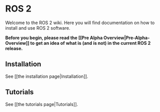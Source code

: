 # ROS 2
Welcome to the ROS 2 wiki.  Here you will find documentation on how to install and use ROS 2 software.

**Before you begin, please read the [[Pre Alpha Overview|Pre-Alpha-Overview]] to get an idea of what is (and is not) in the current ROS 2 release.**

## Installation
See [[the installation page|Installation]].

## Tutorials
See [[the tutorials page|Tutorials]].